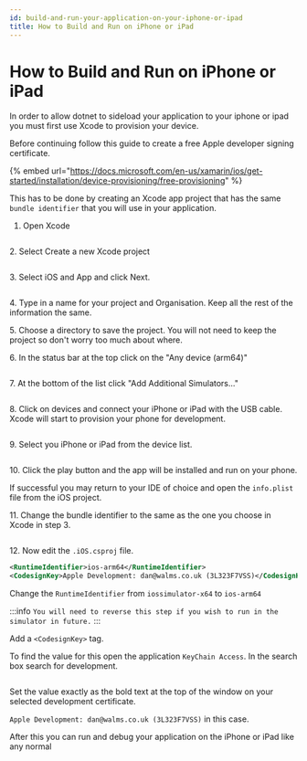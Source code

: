 ```yaml
---
id: build-and-run-your-application-on-your-iphone-or-ipad
title: How to Build and Run on iPhone or iPad
---
```


# How to Build and Run on iPhone or iPad

In order to allow dotnet to sideload your application to your iphone or ipad you must first use Xcode to provision your device.

Before continuing follow this guide to create a free Apple developer signing certificate.

{% embed url="https://docs.microsoft.com/en-us/xamarin/ios/get-started/installation/device-provisioning/free-provisioning" %}

This has to be done by creating an Xcode app project that has the same `bundle identifier` that you will use in your application.

1. Open Xcode

<img src='/img/gitbook-import/assets/Screenshot 2022-03-17 at 12.09.54.png>' alt=''/>

2\. Select Create a new Xcode project

<img src='/img/gitbook-import/assets/image (36).png>' alt=''/>

3\. Select iOS and App and click Next.

<img src='/img/gitbook-import/assets/image (30).png>' alt=''/>

4\. Type in a name for your project and Organisation. Keep all the rest of the information the same.

5\. Choose a directory to save the project. You will not need to keep the project so don't worry too much about where.

6\. In the status bar at the top click on the "Any device (arm64)"

<img src='/img/gitbook-import/assets/image (35).png>' alt=''/>

7\. At the bottom of the list click "Add Additional Simulators..."

<img src='/img/gitbook-import/assets/image (32).png>' alt=''/>

8\. Click on devices and connect your iPhone or iPad with the USB cable. Xcode will start to provision your phone for development.

<img src='/img/gitbook-import/assets/Screenshot 2022-03-17 at 12.19.06.png>' alt=''/>

9\. Select you iPhone or iPad from the device list.

<img src='/img/gitbook-import/assets/image (24) (1).png>' alt=''/>

10\. Click the play button and the app will be installed and run on your phone.

If successful you may return to your IDE of choice and open the `info.plist` file from the iOS project.

11\. Change the bundle identifier to the same as the one you choose in Xcode in step 3.

<img src='/img/gitbook-import/assets/image (18) (2).png>' alt=''/>

12\. Now edit the `.iOS.csproj` file.

```xml
<RuntimeIdentifier>ios-arm64</RuntimeIdentifier>
<CodesignKey>Apple Development: dan@walms.co.uk (3L323F7VSS)</CodesignKey>
```

Change the `RuntimeIdentifier` from `iossimulator-x64` to `ios-arm64`

:::info
`You will need to reverse this step if you wish to run in the simulator in future.`
:::

Add a `<CodesignKey>` tag.

To find the value for this open the application `KeyChain Access`. In the search box search for development.

<img src='/img/gitbook-import/assets/image (33).png>' alt=''/>

Set the value exactly as the bold text at the top of the window on your selected development certificate.

`Apple Development: dan@walms.co.uk (3L323F7VSS)` in this case.

After this you can run and debug your application on the iPhone or iPad like any normal
